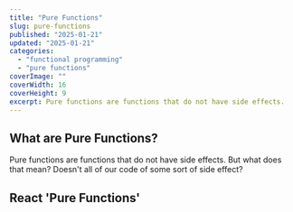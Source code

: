 ```yaml
---
title: "Pure Functions"
slug: pure-functions
published: "2025-01-21"
updated: "2025-01-21"
categories:
  - "functional programming"
  - "pure functions"
coverImage: ""
coverWidth: 16
coverHeight: 9
excerpt: Pure functions are functions that do not have side effects.
---
```


## What are Pure Functions?

Pure functions are functions that do not have side effects. But what does that mean? Doesn't all of our code of some sort of side effect? 

## React 'Pure Functions'
